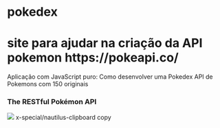 # pokedex
<h1>site para ajudar na criação da API pokemon https://pokeapi.co/</h1>
<p>Aplicação com JavaScript puro: Como desenvolver uma Pokedex API de Pokemons com 150 originais  </p>
<h3>The RESTful Pokémon API</h3>
<img src="file:///home/leandro/Downloads/pngwing.com.png
"/>
x-special/nautilus-clipboard
copy
